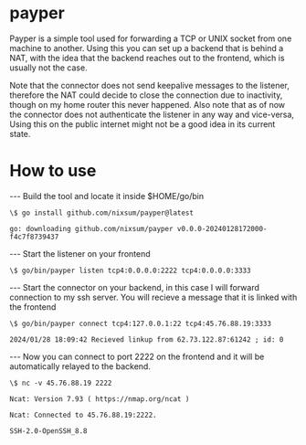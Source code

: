 # payper

Payper is a simple tool used for forwarding a TCP or UNIX socket from one machine to another.
Using this you can set up a backend that is behind a NAT, with the idea that the backend reaches out to the frontend, which is usually not the case.

Note that the connector does not send keepalive messages to the listener, therefore the NAT could decide to close the connection due to inactivity, though on my home router this never happened.
Also note that as of now the connector does not authenticate the listener in any way and vice-versa, Using this on the public internet might not be a good idea in its current state.

# How to use

--- Build the tool and locate it inside \$HOME/go/bin
```
\$ go install github.com/nixsum/payper@latest

go: downloading github.com/nixsum/payper v0.0.0-20240128172000-f4c7f8739437
```
--- Start the listener on your frontend
```
\$ go/bin/payper listen tcp4:0.0.0.0:2222 tcp4:0.0.0.0:3333
```
--- Start the connector on your backend, in this case I will forward connection to my ssh server. You will recieve a message that it is linked with the frontend
```
\$ go/bin/payper connect tcp4:127.0.0.1:22 tcp4:45.76.88.19:3333

2024/01/28 18:09:42 Recieved linkup from 62.73.122.87:61242 ; id: 0
```

--- Now you can connect to port 2222 on the frontend and it will be automatically relayed to the backend.
```
\$ nc -v 45.76.88.19 2222

Ncat: Version 7.93 ( https://nmap.org/ncat )

Ncat: Connected to 45.76.88.19:2222.

SSH-2.0-OpenSSH_8.8
```
